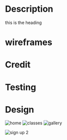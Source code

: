 # Description

this is the heading

# wireframes

# Credit

# Testing 

# Design 

![home](https://github.com/Aaron-Flynn/Just-Flow-Yoga/assets/170866088/6722fa19-5653-4f19-955a-9a70a97524a5)
![classes](https://github.com/Aaron-Flynn/Just-Flow-Yoga/assets/170866088/5cefb946-4bd7-464a-af2a-4bc8f30b00ae)
![gallery](https://github.com/Aaron-Flynn/Just-Flow-Yoga/assets/170866088/4d86b33c-3fc6-464c-bcc7-cb83a585218f)

![sign up 2](https://github.com/Aaron-Flynn/Just-Flow-Yoga/assets/170866088/86239593-fb2a-4661-b45c-5cd3d9747865)
